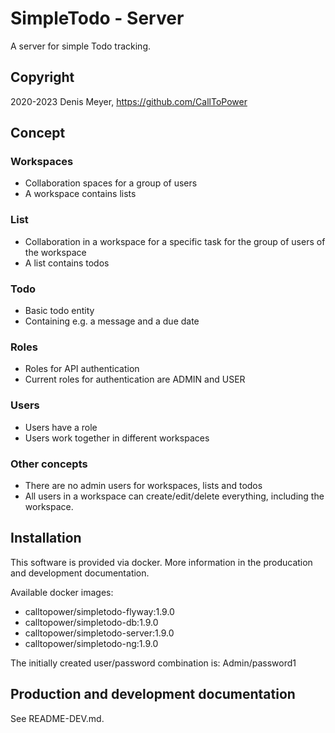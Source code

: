 # SimpleTodo - Server

A server for simple Todo tracking.

## Copyright

2020-2023 Denis Meyer, https://github.com/CallToPower

## Concept

### Workspaces

- Collaboration spaces for a group of users
- A workspace contains lists

### List

- Collaboration in a workspace for a specific task for the group of users of the workspace
- A list contains todos

### Todo

- Basic todo entity
- Containing e.g. a message and a due date

### Roles

- Roles for API authentication
- Current roles for authentication are ADMIN and USER

### Users

- Users have a role
- Users work together in different workspaces

### Other concepts

- There are no admin users for workspaces, lists and todos
- All users in a workspace can create/edit/delete everything, including the workspace.

## Installation

This software is provided via docker. More information in the producation and development documentation.

Available docker images:

- calltopower/simpletodo-flyway:1.9.0
- calltopower/simpletodo-db:1.9.0
- calltopower/simpletodo-server:1.9.0
- calltopower/simpletodo-ng:1.9.0

The initially created user/password combination is: Admin/password1

## Production and development documentation

See README-DEV.md.
